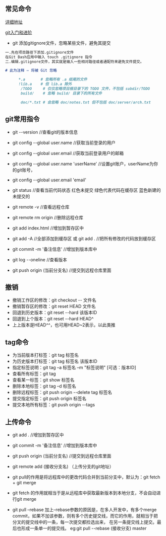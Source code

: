 ## 常见命令

[详细地址](http://www.cheat-sheets.org/saved-copy/git-cheat-sheet.pdf)

[git入门和进阶](http://git.mydoc.io/?t=154712#category_19221)

- git 添加gitignore文件，忽略某些文件，避免其提交
```markdown
一.先在项目路径下添加.gitignore文件
在Git Bash应用中输入 touch .gitignore 指令
二.编辑.gitignore文件，其实就是输入一些相对路径或者通配符来避免文件提交。

# 此为注释 – 将被 Git 忽略

      *.a       # 忽略所有 .a 结尾的文件
      !lib.a    # 但 lib.a 除外
       /TODO     # 仅仅忽略项目根目录下的 TODO 文件，不包括 subdir/TODO
       build/    # 忽略 build/ 目录下的所有文件

       doc/*.txt # 会忽略 doc/notes.txt 但不包括 doc/server/arch.txt
```

## git常用指令
- git --version   //查看git的版本信息
- git config --global user.name   //获取当前登录的用户
- git config --global user.email  //获取当前登录用户的邮箱
- git config --global user.name 'userName'    //设置git账户，userName为你的git账号，
- git config --global user.email 'email'

- git status   //查看当前代码状态  红色未提交  绿色代表代码在缓存区  蓝色新建的未提交的
- git remote -v   //查看远程仓库
- git remote rm origin    //删除远程仓库

- git add index.html  //增加到暂存区中
- git add -A      //全部添加到缓存区  或  git add .   //把所有修改的代码放到缓存区

- git commit -m '备注信息'  //增加到版本库中
- git log --oneline   //查看版本
- git push origin (当前分支名)   //提交到远程仓库里面

## 撤销

- 撤销工作区的修改：git checkout -- 文件名
- 撤销暂存区的修改：git reset HEAD 文件名
- 回退到历史版本：git reset --hard 该版本ID
- 回退到上个版本：git reset --hard HEAD^
- 上上版本是HEAD^^，也可用HEAD~2表示，以此类推

## tag命令

- 为当前版本打标签：git tag 标签名
- 为历史版本打标签：git tag 标签名 该版本ID
- 指定标签说明：git tag –a 标签名 –m "标签说明" [可选：版本ID]
- 查看所有标签：git tag
- 查看某一标签：git show 标签名
- 删除本地标签：git tag –d 标签名
- 删除远程标签：git push origin --delete tag 标签名
- 提交指定标签：git push origin 标签名
- 提交本地所有标签：git push origin --tags

## 上传命令
- git add .  //增加到暂存区中
- git commit -m '备注信息'  //增加到版本库中
- git push origin (当前分支名)   //提交到远程仓库里面
- git remote add (接收分支名) （上传分支的git地址）


- git pull的作用是将远程库中的更改代码合并到当前分支中，默认为：git fetch + git merge
- git fetch 的作用就相当于是从远程库中获取最新版本到本地分支，不会自动进行git merge
- git pull –rebase 加上–rebase参数的原因是，在多人开发中，有多个merge commit，如果不加该参数，则有多个历史提交线，而它的作用，就相当于把分叉的提交线中的一条，每一次提交都捡选出来， 在另一条提交线上提交。最后也形成一条单一的提交线。
eg:git pull --rebase (接收分支) master